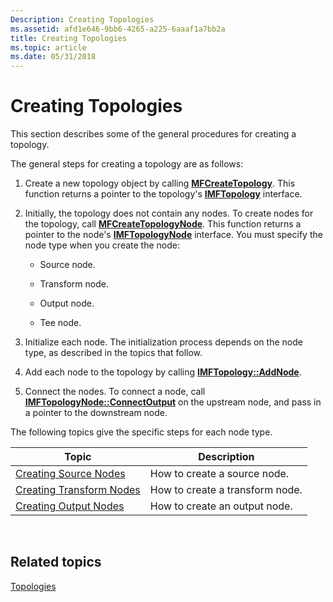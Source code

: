 ```yaml
---
Description: Creating Topologies
ms.assetid: afd1e646-9bb6-4265-a225-6aaaf1a7bb2a
title: Creating Topologies
ms.topic: article
ms.date: 05/31/2018
---
```


# Creating Topologies

This section describes some of the general procedures for creating a topology.

The general steps for creating a topology are as follows:

1.  Create a new topology object by calling [**MFCreateTopology**](/windows/desktop/api/mfidl/nf-mfidl-mfcreatetopology). This function returns a pointer to the topology's [**IMFTopology**](/windows/desktop/api/mfidl/nn-mfidl-imftopology) interface.

2.  Initially, the topology does not contain any nodes. To create nodes for the topology, call [**MFCreateTopologyNode**](/windows/desktop/api/mfidl/nf-mfidl-mfcreatetopologynode). This function returns a pointer to the node's [**IMFTopologyNode**](/windows/desktop/api/mfidl/nn-mfidl-imftopologynode) interface. You must specify the node type when you create the node:

    -   Source node.

    -   Transform node.

    -   Output node.

    -   Tee node.

3.  Initialize each node. The initialization process depends on the node type, as described in the topics that follow.

4.  Add each node to the topology by calling [**IMFTopology::AddNode**](/windows/desktop/api/mfidl/nf-mfidl-imftopology-addnode).

5.  Connect the nodes. To connect a node, call [**IMFTopologyNode::ConnectOutput**](/windows/desktop/api/mfidl/nf-mfidl-imftopologynode-connectoutput) on the upstream node, and pass in a pointer to the downstream node.

The following topics give the specific steps for each node type.



| Topic                                                    | Description                     |
|----------------------------------------------------------|---------------------------------|
| [Creating Source Nodes](creating-source-nodes.md)       | How to create a source node.    |
| [Creating Transform Nodes](creating-transform-nodes.md) | How to create a transform node. |
| [Creating Output Nodes](creating-output-nodes.md)       | How to create an output node.   |



 

## Related topics

<dl> <dt>

[Topologies](topologies.md)
</dt> </dl>

 

 



